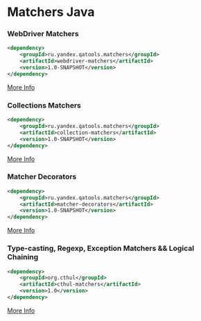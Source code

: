 # Matchers Java

### WebDriver Matchers
```xml
<dependency>
    <groupId>ru.yandex.qatools.matchers</groupId>
    <artifactId>webdriver-matchers</artifactId>
    <version>1.0-SNAPSHOT</version>
</dependency>
```

[More Info](/yandex-qatools/matchers-java/)

### Collections Matchers
```xml
<dependency>
    <groupId>ru.yandex.qatools.matchers</groupId>
    <artifactId>collection-matchers</artifactId>
    <version>1.0-SNAPSHOT</version>
</dependency>
```

[More Info](/yandex-qatools/matchers-java/)

### Matcher Decorators
```xml
<dependency>
    <groupId>ru.yandex.qatools.matchers</groupId>
    <artifactId>matcher-decorators</artifactId>
    <version>1.0-SNAPSHOT</version>
</dependency>
```
[More Info](/yandex-qatools/matchers-java/)


### Type-casting, Regexp, Exception Matchers && Logical Chaining

```xml
<dependency>
    <groupId>org.cthul</groupId>
    <artifactId>cthul-matchers</artifactId>
    <version>1.0</version>
</dependency>
```
[More Info](https://github.com/derari/cthul/wiki/Matchers#string-matchers)
